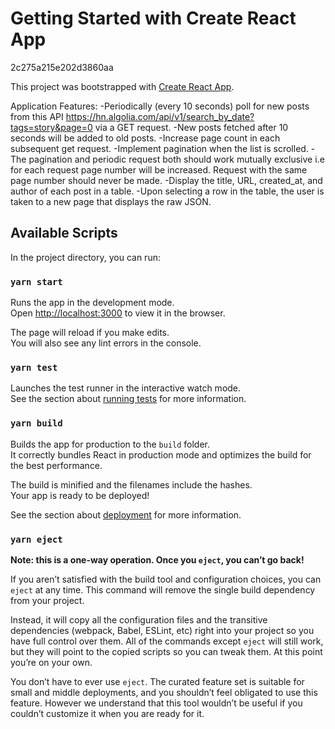 # Getting Started with Create React App

2c275a215e202d3860aa

This project was bootstrapped with [Create React App](https://github.com/facebook/create-react-app).

Application Features:
-Periodically (every 10 seconds) poll for new posts from this API https://hn.algolia.com/api/v1/search_by_date?tags=story&page=0 via a GET request.
-New posts fetched after 10 seconds will be added to old posts.
-Increase page count in each subsequent get request.
-Implement pagination when the list is scrolled.
-The pagination and periodic request both should work mutually exclusive i.e for each request page number will be increased. Request with the same page number should never be made.
-Display the title, URL, created_at, and author of each post in a table.
-Upon selecting a row in the table, the user is taken to a new page that displays the raw JSON.

## Available Scripts

In the project directory, you can run:

### `yarn start`

Runs the app in the development mode.\
Open [http://localhost:3000](http://localhost:3000) to view it in the browser.

The page will reload if you make edits.\
You will also see any lint errors in the console.

### `yarn test`

Launches the test runner in the interactive watch mode.\
See the section about [running tests](https://facebook.github.io/create-react-app/docs/running-tests) for more information.

### `yarn build`

Builds the app for production to the `build` folder.\
It correctly bundles React in production mode and optimizes the build for the best performance.

The build is minified and the filenames include the hashes.\
Your app is ready to be deployed!

See the section about [deployment](https://facebook.github.io/create-react-app/docs/deployment) for more information.

### `yarn eject`

**Note: this is a one-way operation. Once you `eject`, you can’t go back!**

If you aren’t satisfied with the build tool and configuration choices, you can `eject` at any time. This command will remove the single build dependency from your project.

Instead, it will copy all the configuration files and the transitive dependencies (webpack, Babel, ESLint, etc) right into your project so you have full control over them. All of the commands except `eject` will still work, but they will point to the copied scripts so you can tweak them. At this point you’re on your own.

You don’t have to ever use `eject`. The curated feature set is suitable for small and middle deployments, and you shouldn’t feel obligated to use this feature. However we understand that this tool wouldn’t be useful if you couldn’t customize it when you are ready for it.
